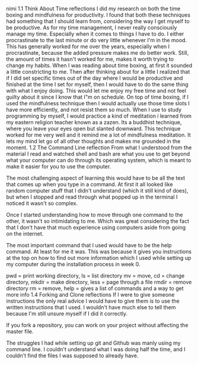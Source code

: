 nimi
1.1 Think About Time reflections
I did my research on both the time boxing and mindfulness for productivity. I found that both these techniques had something that I should learn from, considering the way I get myself to be productive.  As for my time management, I never really consciously manage my time. Especially when it comes to things I have to do. I either procrastinate to the last minute or do very little whenever I'm in the mood. This has generally worked for me over the years, especially when I procrastinate, because the added pressure makes me do better work. Still, the amount of times it hasn't worked for me, makes it worth trying to change my habits. When I was reading about time boxing, at first it sounded a little constricting to me. Then after thinking about for a little I realized that if I did set specific times out of the day where I would be productive and finished at the time I set for myself, then I would have to do the same thing with what I enjoy doing. This would let me enjoy my free time and not feel guilty about it since I know that I"m on schedule. On top of time boxing, if I used the mindfulness technique then I would actually use those time slots I have more efficiently, and not resist them so much. When I use to study programming by myself, I would practice a kind of meditation i learned from my eastern religion teacher known as a zazen. Its a buddhist technique, where you leave your eyes open but slanted downward. This technique worked for me very well and it remind me a lot of mindfulness meditation. It lets my mind let go of all other thoughts and makes me grounded in the moment.
1.2 The Command Line reflection
From what I understood from the material I read and watched shell and bash are what you use to get beyond what your computer can do through its operating system, which is meant to make it easier for you to use the computer.

The most challenging aspect of learning this would have to be all the text that comes up when you type in a command. At first it all looked like random computer stuff that I didn't understand (which it still kind of does), but when I stopped and read through what popped up in the terminal I noticed it wasn't so complex.

Once I started understanding how to move through one command to the other, it wasn't so intimidating to me. Which was great considering the fact that I don't have that much experience using computers aside from going on the internet.

The most important command that I used would have to be the help command. At least for me it was. This was because it gives you instructions at the top on how to find out more information which I used while setting up my computer during the installation process in week 0.

pwd = print working directory, ls = list directory mv = move, cd = change directory, mkdir = make directory, less = page through a file rmdir = remove directory rm = remove, help = gives a list of commands and a way to get more info
1.4 Forking and Clone reflections
If I were to give someone instructions the only real advice I would have to give them is to use the written instructions that I used. I wouldn't have much else to tell them because I'm still unsure myself if I did it correctly.

If you fork a repository, you can work on your project without affecting the master file.

The struggles I had while setting up git and Github was manly using my command line. I couldn't understand what I was doing half the time, and I couldn't find the files I was supposed to already have.